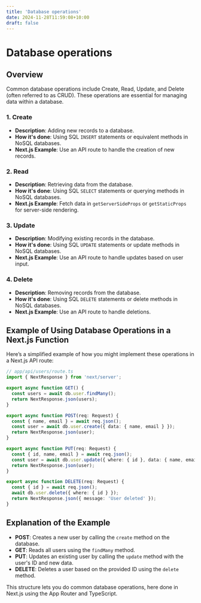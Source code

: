```yaml
---
title: 'Database operations'
date: 2024-11-28T11:59:08+10:00
draft: false
---
```


# Database operations

## Overview
Common database operations include Create, Read, Update, and Delete (often referred to as CRUD). These operations are essential for managing data within a database.

### 1. Create
- **Description**: Adding new records to a database.
- **How it's done**: Using SQL `INSERT` statements or equivalent methods in NoSQL databases.
- **Next.js Example**: Use an API route to handle the creation of new records.

### 2. Read
- **Description**: Retrieving data from the database.
- **How it's done**: Using SQL `SELECT` statements or querying methods in NoSQL databases.
- **Next.js Example**: Fetch data in `getServerSideProps` or `getStaticProps` for server-side rendering.

### 3. Update
- **Description**: Modifying existing records in the database.
- **How it's done**: Using SQL `UPDATE` statements or update methods in NoSQL databases.
- **Next.js Example**: Use an API route to handle updates based on user input.

### 4. Delete
- **Description**: Removing records from the database.
- **How it's done**: Using SQL `DELETE` statements or delete methods in NoSQL databases.
- **Next.js Example**: Use an API route to handle deletions.

## Example of Using Database Operations in a Next.js Function

Here’s a simplified example of how you might implement these operations in a Next.js API route:

```ts
// app/api/users/route.ts
import { NextResponse } from 'next/server';

export async function GET() {
  const users = await db.user.findMany();
  return NextResponse.json(users);
}

export async function POST(req: Request) {
  const { name, email } = await req.json();
  const user = await db.user.create({ data: { name, email } });
  return NextResponse.json(user);
}

export async function PUT(req: Request) {
  const { id, name, email } = await req.json();
  const user = await db.user.update({ where: { id }, data: { name, email } });
  return NextResponse.json(user);
}

export async function DELETE(req: Request) {
  const { id } = await req.json();
  await db.user.delete({ where: { id } });
  return NextResponse.json({ message: 'User deleted' });
}
```

## Explanation of the Example
- **POST**: Creates a new user by calling the `create` method on the database.
- **GET**: Reads all users using the `findMany` method.
- **PUT**: Updates an existing user by calling the `update` method with the user's ID and new data.
- **DELETE**: Deletes a user based on the provided ID using the `delete` method.

This structure lets you do common database operations, here done in Next.js using the App Router and TypeScript.
